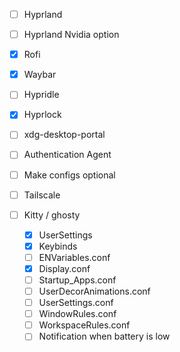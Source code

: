 - [ ] Hyprland
- [ ] Hyprland Nvidia option
- [x] Rofi
- [x] Waybar
- [ ] Hypridle
- [x] Hyprlock
- [ ] xdg-desktop-portal
- [ ] Authentication Agent
- [ ] Make configs optional
- [ ] Tailscale
- [ ] Kitty / ghosty

  - [x] UserSettings
  - [x] Keybinds
  - [ ] ENVariables.conf
  - [x] Display.conf
  - [ ] Startup_Apps.conf
  - [ ] UserDecorAnimations.conf
  - [ ] UserSettings.conf
  - [ ] WindowRules.conf
  - [ ] WorkspaceRules.conf
  - [ ] Notification when battery is low
